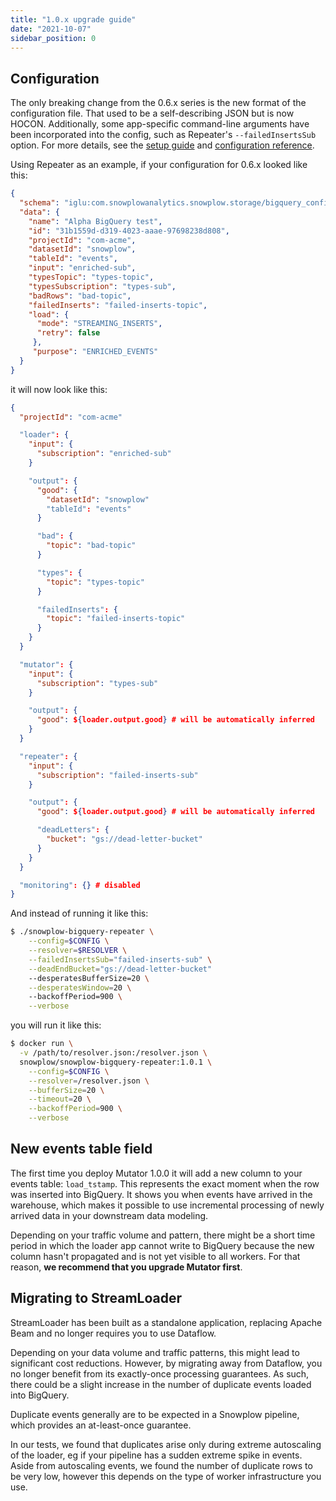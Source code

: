 ```yaml
---
title: "1.0.x upgrade guide"
date: "2021-10-07"
sidebar_position: 0
---
```


## Configuration

The only breaking change from the 0.6.x series is the new format of the configuration file. That used to be a self-describing JSON but is now HOCON. Additionally, some app-specific command-line arguments have been incorporated into the config, such as Repeater's `--failedInsertsSub` option. For more details, see the [setup guide](/docs/pipeline-components-and-applications/loaders-storage-targets/bigquery-loader/index.md#Setup_guide) and [configuration reference](/docs/pipeline-components-and-applications/loaders-storage-targets/bigquery-loader/snowplow-bigquery-loader-configuration-reference/index.md).

Using Repeater as an example, if your configuration for 0.6.x looked like this:

```json
{
  "schema": "iglu:com.snowplowanalytics.snowplow.storage/bigquery_config/jsonschema/1-0-0",
  "data": {
    "name": "Alpha BigQuery test",
    "id": "31b1559d-d319-4023-aaae-97698238d808",
    "projectId": "com-acme",
    "datasetId": "snowplow",
    "tableId": "events",
    "input": "enriched-sub",
    "typesTopic": "types-topic",
    "typesSubscription": "types-sub",
    "badRows": "bad-topic",
    "failedInserts": "failed-inserts-topic",
    "load": {
      "mode": "STREAMING_INSERTS",
      "retry": false
     },
     "purpose": "ENRICHED_EVENTS"
  }
}
```

it will now look like this:

```json
{
  "projectId": "com-acme"

  "loader": {
    "input": {
      "subscription": "enriched-sub"
    }

    "output": {
      "good": {
        "datasetId": "snowplow"
        "tableId": "events"
      }

      "bad": {
        "topic": "bad-topic"
      }

      "types": {
        "topic": "types-topic"
      }

      "failedInserts": {
        "topic": "failed-inserts-topic"
      }
    }
  }

  "mutator": {
    "input": {
      "subscription": "types-sub"
    }

    "output": {
      "good": ${loader.output.good} # will be automatically inferred
    }
  }

  "repeater": {
    "input": {
      "subscription": "failed-inserts-sub"
    }

    "output": {
      "good": ${loader.output.good} # will be automatically inferred

      "deadLetters": {
        "bucket": "gs://dead-letter-bucket"
      }
    }
  }

  "monitoring": {} # disabled
}
```

And instead of running it like this:

```bash
$ ./snowplow-bigquery-repeater \
    --config=$CONFIG \
    --resolver=$RESOLVER \
    --failedInsertsSub="failed-inserts-sub" \
    --deadEndBucket="gs://dead-letter-bucket"
    --desperatesBufferSize=20 \
    --desperatesWindow=20 \  
    --backoffPeriod=900 \
    --verbose
```

you will run it like this:

```bash
$ docker run \
  -v /path/to/resolver.json:/resolver.json \
  snowplow/snowplow-bigquery-repeater:1.0.1 \
    --config=$CONFIG \
    --resolver=/resolver.json \
    --bufferSize=20 \
    --timeout=20 \
    --backoffPeriod=900 \
    --verbose
```

## New events table field

The first time you deploy Mutator 1.0.0 it will add a new column to your events table: `load_tstamp`. This represents the exact moment when the row was inserted into BigQuery. It shows you when events have arrived in the warehouse, which makes it possible to use incremental processing of newly arrived data in your downstream data modeling.

Depending on your traffic volume and pattern, there might be a short time period in which the loader app cannot write to BigQuery because the new column hasn't propagated and is not yet visible to all workers. For that reason, **we recommend that you upgrade Mutator first**.

## Migrating to StreamLoader

StreamLoader has been built as a standalone application, replacing Apache Beam and no longer requires you to use Dataflow.

Depending on your data volume and traffic patterns, this might lead to significant cost reductions. However, by migrating away from Dataflow, you no longer benefit from its exactly-once processing guarantees. As such, there could be a slight increase in the number of duplicate events loaded into BigQuery.

Duplicate events generally are to be expected in a Snowplow pipeline, which provides an at-least-once guarantee.

In our tests, we found that duplicates arise only during extreme autoscaling of the loader, eg if your pipeline has a sudden extreme spike in events. Aside from autoscaling events, we found the number of duplicate rows to be very low, however this depends on the type of worker infrastructure you use.
